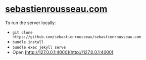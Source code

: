 <h1><a href="https://sebastienrousseau.com">sebastienrousseau.com</a></h1>

To run the server locally:

-   `git clone https://github.com/sebastienrousseau/sebastienrousseau.com`
-   `bundle install`
-   `bundle exec jekyll serve`
-   Open [http://127.0.0.1:4000](http://127.0.0.1:4000)
